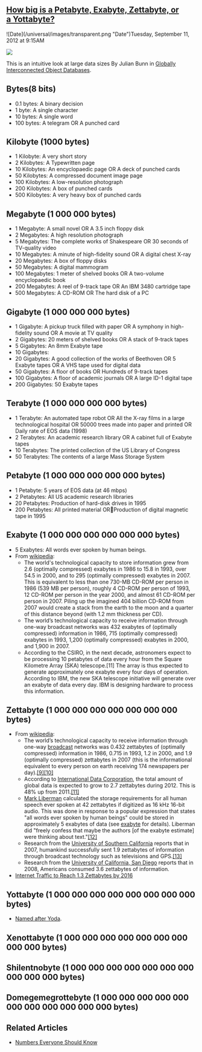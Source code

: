 ## [How big is a Petabyte, Exabyte, Zettabyte, or a Yottabyte?](/blog/2012/9/11/how-big-is-a-petabyte-exabyte-zettabyte-or-a-yottabyte.html)

<div class="journal-entry-tag journal-entry-tag-post-title"><span class="posted-on">![Date](/universal/images/transparent.png "Date")Tuesday, September 11, 2012 at 9:15AM</span></div>

<div class="body">

![](http://farm3.static.flickr.com/2661/4188985841_8a7dd5671e.jpg)

This is an intuitive look at large data sizes By Julian Bunn in [Globally Interconnected Object Databases](http://pcbunn.cithep.caltech.edu/presentations/giod_status_sep97/tsld001.htm).

## Bytes(8 bits)

*   0.1 bytes: <a>A binary decision</a>
*   1 byte: <a>A single character</a>
*   10 bytes: <a>A single word</a>
*   100 bytes: <a>A telegram</a> OR <a>A punched card</a>

## Kilobyte (1000 bytes)

*   1 Kilobyte: <a>A very short story</a>
*   2 Kilobytes: A Typewritten page
*   10 Kilobytes: <a>An encyclopaedic page</a> OR <a>A deck of punched cards</a>
*   50 Kilobytes: A compressed document image page
*   100 Kilobytes: <a>A low-resolution photograph</a>
*   200 Kilobytes: A box of punched cards
*   500 Kilobytes: A very heavy box of punched cards

## Megabyte (1 000 000 bytes)

*   1 Megabyte: <a>A small novel</a> OR <a>A 3.5 inch floppy disk</a>
*   2 Megabytes: A high resolution photograph
*   5 Megabytes: <a>The complete works of Shakespeare</a> OR 30 seconds of TV-quality video
*   10 Megabytes: A minute of high-fidelity sound OR A digital chest X-ray
*   20 Megabytes: <a>A box of floppy disks</a>
*   50 Megabytes: A digital mammogram
*   100 Megabytes: <a>1 meter of shelved books</a> OR <a>A two-volume encyclopaedic book</a>
*   200 Megabytes: <a>A reel of 9-track tape</a> OR An IBM 3480 cartridge tape
*   500 Megabytes: <a>A CD-ROM</a> OR <a>The hard disk of a PC</a>

## Gigabyte (1 000 000 000 bytes)

*   1 Gigabyte: A pickup truck filled with paper OR A symphony in high-fidelity sound OR A movie at TV quality
*   2 Gigabytes: <a>20 meters of shelved books </a>OR <a>A stack of 9-track tapes</a>
*   5 Gigabytes: <a>An 8mm Exabyte tape</a>
*   10 Gigabytes:
*   20 Gigabytes: A good collection of the works of Beethoven OR <a>5 Exabyte tapes</a> OR A VHS tape used for digital data
*   50 Gigabytes: <a>A floor of books</a> OR <a>Hundreds of 9-track tapes</a>
*   100 Gigabytes: <a>A floor of academic journals</a> OR <a>A large ID-1 digital tape</a>
*   200 Gigabytes: <a>50 Exabyte tapes</a>

## Terabyte (1 000 000 000 000 bytes)

*   1 Terabyte: <a>An automated tape robot</a> OR All the X-ray films in a large technological hospital OR 50000 trees made into paper and printed OR Daily rate of EOS data (1998)
*   2 Terabytes: <a>An academic research library</a> OR <a>A cabinet full of Exabyte tapes</a>
*   10 Terabytes: The printed collection of the US Library of Congress
*   50 Terabytes: The contents of a large <a>Mass Storage System</a>

## Petabyte (1 000 000 000 000 000 bytes)

*   1 Petabyte: 5 years of EOS data (at 46 mbps)
*   2 Petabytes: All US academic research libraries
*   20 Petabytes: Production of hard-disk drives in 1995
*   200 Petabytes: All printed material ORProduction of digital magnetic tape in 1995

## Exabyte (1 000 000 000 000 000 000 bytes)

*   5 Exabytes: All words ever spoken by human beings.
*   From [wikipedia](http://en.wikipedia.org/wiki/Exabyte):
    *   The world's technological capacity to store information grew from 2.6 (optimally compressed) exabytes in 1986 to 15.8 in 1993, over 54.5 in 2000, and to 295 (optimally compressed) exabytes in 2007\. This is equivalent to less than one 730-MB CD-ROM per person in 1986 (539 MB per person), roughly 4 CD-ROM per person of 1993, 12 CD-ROM per person in the year 2000, and almost 61 CD-ROM per person in 2007\. Piling up the imagined 404 billion CD-ROM from 2007 would create a stack from the earth to the moon and a quarter of this distance beyond (with 1.2 mm thickness per CD).
    *   The world’s technological capacity to receive information through one-way broadcast networks was 432 exabytes of (optimally compressed) information in 1986, 715 (optimally compressed) exabytes in 1993, 1,200 (optimally compressed) exabytes in 2000, and 1,900 in 2007.
    *   According to the CSIRO, in the next decade, astronomers expect to be processing 10 petabytes of data every hour from the Square Kilometre Array (SKA) telescope.[11] The array is thus expected to generate approximately one exabyte every four days of operation. According to IBM, the new SKA telescope initiative will generate over an exabyte of data every day. IBM is designing hardware to process this information.

## Zettabyte (1 000 000 000 000 000 000 000 bytes)

*   From [wikipedia](http://en.wikipedia.org/wiki/Zettabyte):
    *   The world’s technological capacity to receive information through one-way [broadcast](http://en.wikipedia.org/wiki/Broadcast "Broadcast") networks was 0.432 zettabytes of (optimally compressed) information in 1986, 0.715 in 1993, 1.2 in 2000, and 1.9 (optimally compressed) zettabytes in 2007 (this is the informational equivalent to every person on earth receiving 174 newspapers per day).[[9]](http://en.wikipedia.org/wiki/Zettabyte#cite_note-HilbertLopez2011-8)[[10]](http://en.wikipedia.org/wiki/Zettabyte#cite_note-9)
    *   According to [International Data Corporation](http://en.wikipedia.org/wiki/International_Data_Corporation "International Data Corporation"), the total amount of global data is expected to grow to 2.7 zettabytes during 2012\. This is 48% up from 2011.[[11]](http://en.wikipedia.org/wiki/Zettabyte#cite_note-10)
    *   [Mark Liberman](http://en.wikipedia.org/wiki/Mark_Liberman "Mark Liberman") calculated the storage requirements for all human speech ever spoken at 42 zettabytes if digitized as 16 kHz 16-bit audio. This was done in response to a popular expression that states "all words ever spoken by human beings" could be stored in approximately 5 exabytes of data (see [exabyte](http://en.wikipedia.org/wiki/Exabyte "Exabyte") for details). Liberman did "freely confess that maybe the authors [of the exabyte estimate] were thinking about text."[[12]](http://en.wikipedia.org/wiki/Zettabyte#cite_note-11)
    *   Research from the [University of Southern California](http://en.wikipedia.org/wiki/University_of_Southern_California "University of Southern California") reports that in 2007, humankind successfully sent 1.9 zettabytes of information through broadcast technology such as televisions and GPS.[[13]](http://en.wikipedia.org/wiki/Zettabyte#cite_note-12)
    *   Research from the [University of California, San Diego](http://en.wikipedia.org/wiki/University_of_California,_San_Diego "University of California, San Diego") reports that in 2008, Americans consumed 3.6 zettabytes of information.
*   [Internet Traffic to Reach 1.3 Zettabytes by 2016](http://www.pcmag.com/article2/0,2817,2405038,00.asp)

## <a>Yottabyte</a> (1 000 000 000 000 000 000 000 000 bytes)

*   [Named after Yoda](http://www.geekologie.com/2010/06/how-big-is-a-yottabyte-spoiler.php). 

## <a>Xenottabyte</a> (1 000 000 000 000 000 000 000 000 000 bytes)

## Shilentnobyte (1 000 000 000 000 000 000 000 000 000 000 bytes)

## Domegemegrottebyte (1 000 000 000 000 000 000 000 000 000 000 000 bytes)

## Related Articles

*   [Numbers Everyone Should Know](http://highscalability.com/numbers-everyone-should-know) 

</div>